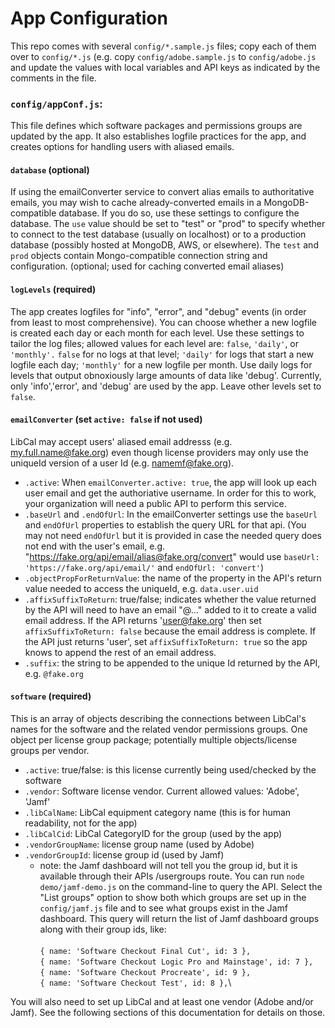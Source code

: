 # App Configuration

This repo comes with several `config/*.sample.js` files; copy each of them over to `config/*.js` (e.g. copy `config/adobe.sample.js` to `config/adobe.js` and update the values with local variables and API keys as indicated by the comments in the file.

### `config/appConf.js`:

This file defines which software packages and permissions groups are updated by the app. It also establishes logfile practices for the app, and creates options for handling users with aliased emails.&#x20;

#### `database` (optional)

If using the emailConverter service to convert alias emails to authoritative emails, you may wish to cache already-converted emails in a MongoDB-compatible database. If you do so, use these settings to configure the database. The `use` value should be set to "test" or "prod" to specify whether to connect to the test database (usually on localhost) or to a production database (possibly hosted at MongoDB, AWS, or elsewhere). The `test` and `prod` objects contain Mongo-compatible connection string and configuration. (optional; used for caching converted email aliases)

#### `logLevels` (required)

The app creates logfiles for "info", "error", and "debug" events (in order from least to most comprehensive). You can choose whether a new logfile is created each day or each month for each level. Use these settings to tailor the log files; allowed values for each level are: `false`, `'daily'`, or `'monthly'.` `false` for no logs at that level; `'daily'` for logs that start a new logfile each day; `'monthly'` for a new logfile per month. Use daily logs for levels that output obnoxiously large amounts of data like 'debug'. Currently, only 'info','error', and 'debug' are used by the app. Leave other levels set to `false`.

#### `emailConverter` (set `active: false` if not used)

LibCal may accept users' aliased email addresss (e.g. my.full.name@fake.org) even though license providers may only use the uniqueId version of a user Id (e.g. namemf@fake.org).

* `.active`: When `emailConverter.active: true`, the app will look up each user email and get the authoriative username. In order for this to work, your organization will need a public API to perform this service.
* `.baseUrl` and `.endOfUrl`: In the emailConverter settings use the `baseUrl` and `endOfUrl` properties to establish the query URL for that api. (You may not need `endOfUrl` but it is provided in case the needed query does not end with the user's email, e.g. "https://fake.org/api/email/alias@fake.org/convert" would use `baseUrl: 'https://fake.org/api/email/'` and `endOfUrl: 'convert'`)
* `.objectPropForReturnValue`: the name of the property in the API's return value needed to access the uniqueId, e.g. `data.user.uid`
* `.affixSuffixToReturn`: true/false; indicates whether the value returned by the API will need to have an email "@..." added to it to create a valid email address. If the API returns 'user@fake.org' then set `affixSuffixToReturn: false` because the email address is complete. If the API just returns 'user', set `affixSuffixToReturn: true` so the app knows to append the rest of an email address.
* `.suffix`: the string to be appended to the unique Id returned by the API, e.g. `@fake.org`

#### `software` (required)

This is an array of objects describing the connections between LibCal's names for the software and the related vendor permissions groups. One object per license group package; potentially multiple objects/license groups per vendor.

* `.active`: true/false: is this license currently being used/checked by the software
* `.vendor`: Software license vendor. Current allowed values: 'Adobe', 'Jamf'
* `.libCalName`: LibCal equipment category name (this is for human readability, not for the app)
* `.libCalCid`: LibCal CategoryID for the group (used by the app)
* `.vendorGroupName`: license group name (used by Adobe)
* `.vendorGroupId`: license group id (used by Jamf)
  * note: the Jamf dashboard will not tell you the group id, but it is available through their APIs /usergroups route. You can run `node demo/jamf-demo.js` on the command-line to query the API. Select the "List groups" option to show both which groups are set up in the `config/jamf.js` file and to see what groups exist in the Jamf dashboard. This query will return the list of Jamf dashboard groups along with their group ids, like:\
    \
    `{ name: 'Software Checkout Final Cut', id: 3 },` \
    `{ name: 'Software Checkout Logic Pro and Mainstage', id: 7 },` \
    `{ name: 'Software Checkout Procreate', id: 9 },` \
    `{ name: 'Software Checkout Test', id: 8 },`\


You will also need to set up LibCal and at least one vendor (Adobe and/or Jamf). See the following sections of this documentation for details on those.
